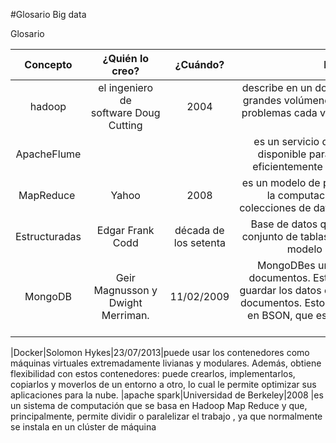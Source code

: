 #Glosario Big data

Glosario

|Concepto|¿Quién lo creo?|¿Cuándo?|Para qué sirve
|:---:   |:---:          |:---:   |:---:         
|hadoop|  el ingeniero de software Doug Cutting |2004| describe en un documento técnicas para manejar grandes volúmenes de datos, desgranándolos en problemas cada vez más pequeños para hacerlos abordables.
|ApacheFlume|||es un servicio distribuido, fiable, y altamente disponible para recopilar, agregar, y mover eficientemente grandes cantidades de datos.
|MapReduce |Yahoo|2008| es un modelo de programación para dar soporte a la computación paralela sobre grandes colecciones de datos en grupos de computadoras 
|Estructuradas|Edgar Frank Codd|década de los setenta|	Base de datos que se puede percibir como un conjunto de tablas y se puede manipular según el modelo relacional de los datos
|MongoDB |Geir Magnusson y Dwight Merriman.|11/02/2009|MongoDBes una base de datos orientada a documentos. Esto quiere decir que en lugar de guardar los datos en registros, guarda los datos en documentos. Estos documentos son almacenados en BSON, que es una representación binaria de JSON.

|Docker|Solomon Hykes|23/07/2013|puede usar los contenedores como máquinas virtuales extremadamente livianas y modulares. Además, obtiene flexibilidad con estos contenedores: puede crearlos, implementarlos, copiarlos y moverlos de un entorno a otro, lo cual le permite optimizar sus aplicaciones para la nube.
|apache spark|Universidad de Berkeley|2008 |es un sistema de computación que se basa en Hadoop Map Reduce y que, principalmente, permite dividir o paralelizar el trabajo , ya que normalmente se instala en un clúster de máquina

